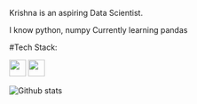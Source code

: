 Krishna is an aspiring Data Scientist.

I know python, numpy
Currently learning pandas



#Tech Stack:

<img height="30" src="https://cdn.simpleicons.org/github/ffffff?viewbox=auto"  />  <img height="30" src="https://cdn.simpleicons.org/bootstrap?viewbox=auto" />



![Github stats](https://github-readme-stats.vercel.app/api?username=krishnaluharuka6)
<!--
**krishnaluharuka6/Krishnaluharuka6** is a ✨ _special_ ✨ repository because its `README.md` (this file) appears on your GitHub profile.

Here are some ideas to get you started:

- 🔭 I’m currently working on ...
- 🌱 I’m currently learning ...
- 👯 I’m looking to collaborate on ...
- 🤔 I’m looking for help with ...
- 💬 Ask me about ...
- 📫 How to reach me: ...
- 😄 Pronouns: ...
- ⚡ Fun fact: ...
-->
